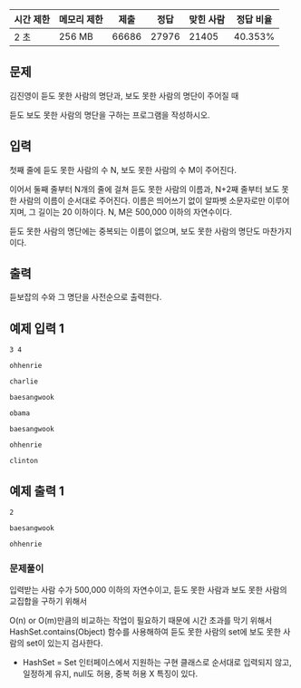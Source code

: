 | 시간 제한 | 메모리 제한 | 제출 | 정답 | 맞힌 사람 | 정답 비율 |
| --- | --- | --- | --- | --- | --- |
| 2 초 | 256 MB | 66686 | 27976 | 21405 | 40.353% |

## 문제

김진영이 듣도 못한 사람의 명단과, 보도 못한 사람의 명단이 주어질 때

듣도 보도 못한 사람의 명단을 구하는 프로그램을 작성하시오.

## 입력

첫째 줄에 듣도 못한 사람의 수 N, 보도 못한 사람의 수 M이 주어진다.

이어서 둘째 줄부터 N개의 줄에 걸쳐 듣도 못한 사람의 이름과, N+2째 줄부터 보도 못한 사람의 이름이 순서대로 주어진다. 이름은 띄어쓰기 없이 알파벳 소문자로만 이루어지며, 그 길이는 20 이하이다. N, M은 500,000 이하의 자연수이다.

듣도 못한 사람의 명단에는 중복되는 이름이 없으며, 보도 못한 사람의 명단도 마찬가지이다.

## 출력

듣보잡의 수와 그 명단을 사전순으로 출력한다.

## 예제 입력 1

```
3 4

ohhenrie

charlie

baesangwook

obama

baesangwook

ohhenrie

clinton

```

## 예제 출력 1

```
2

baesangwook

ohhenrie

```

### 문제풀이
입력받는 사람 수가 500,000 이하의 자연수이고, 듣도 못한 사람과 보도 못한 사람의 교집합을 구하기 위해서

O(n) or O(m)만큼의 비교하는 작업이 필요하기 때문에 시간 초과를 막기 위해서 HashSet.contains(Object) 함수를 사용해하여 듣도 못한 사람의 set에 보도 못한 사람의 set이 있는지 검사한다.

- HashSet = Set 인터페이스에서 지원하는 구현 클래스로 순서대로 입력되지 않고, 일정하게 유지, null도 허용, 중복 허용 X 특징이 있다.




